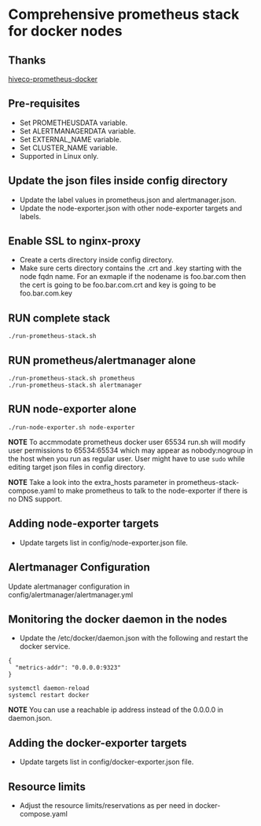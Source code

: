 # Comprehensive prometheus stack for docker nodes

## Thanks
[hiveco-prometheus-docker](https://github.com/hiveco/prometheus-docker)

## Pre-requisites

* Set PROMETHEUSDATA variable.
* Set ALERTMANAGERDATA variable.
* Set EXTERNAL_NAME variable.
* Set CLUSTER_NAME variable.
* Supported in Linux only.

## Update the json files inside config directory

* Update the label values in prometheus.json and alertmanager.json.
* Update the node-exporter.json with other node-exporter targets and labels.

## Enable SSL to nginx-proxy

* Create a certs directory inside config directory.
* Make sure certs directory contains the .crt and .key starting with the node fqdn name. For an exmaple if the nodename is foo.bar.com then the cert is going to be foo.bar.com.crt and key is going to be foo.bar.com.key

## RUN complete stack

```
./run-prometheus-stack.sh
```

## RUN prometheus/alertmanager alone

```
./run-prometheus-stack.sh prometheus
./run-prometheus-stack.sh alertmanager
```

## RUN node-exporter alone

```
./run-node-exporter.sh node-exporter
```

**__NOTE__** To accmmodate prometheus docker user 65534 run.sh will modify user permissions to 65534:65534 which may appear as nobody:nogroup in the host when you run as regular user. User might have to use `sudo` while editing target json files in config directory.

**__NOTE__** Take a look into the extra_hosts parameter in prometheus-stack-compose.yaml to make prometheus to talk to the node-exporter if there is no DNS support.

## Adding node-exporter targets

* Update targets list in config/node-exporter.json file.

## Alertmanager Configuration

Update alertmanager configuration in config/alertmanager/alertmanager.yml

## Monitoring the docker daemon in the nodes

* Update the /etc/docker/daemon.json with the following and restart the docker service.

```
{
  "metrics-addr": "0.0.0.0:9323"
}

systemctl daemon-reload
systemcl restart docker
```

**__NOTE__** You can use a reachable ip address instead of the 0.0.0.0 in daemon.json.

## Adding the docker-exporter targets

* Update targets list in config/docker-exporter.json file.

## Resource limits

* Adjust the resource limits/reservations as per need in docker-compose.yaml
